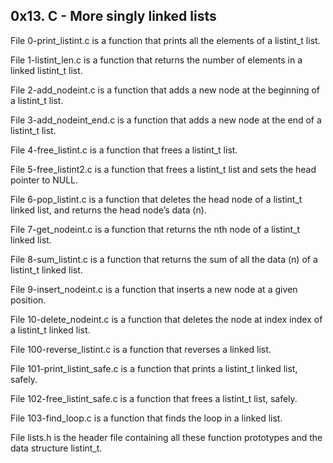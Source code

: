 ## 0x13. C - More singly linked lists

File 0-print_listint.c is a function that prints all the elements of a listint_t list.

File 1-listint_len.c is a function that returns the number of elements in a linked listint_t list.

File 2-add_nodeint.c is a function that adds a new node at the beginning of a listint_t list.

File 3-add_nodeint_end.c is a function that adds a new node at the end of a listint_t list.

File 4-free_listint.c is a function that frees a listint_t list.

File 5-free_listint2.c is a function that frees a listint_t list and sets the head pointer to NULL.

File 6-pop_listint.c is a function that deletes the head node of a listint_t linked list, and returns the head node’s data (n).

File 7-get_nodeint.c is a function that returns the nth node of a listint_t linked list.

File 8-sum_listint.c is a function that returns the sum of all the data (n) of a listint_t linked list.

File 9-insert_nodeint.c is a function that inserts a new node at a given position.

File 10-delete_nodeint.c is a function that deletes the node at index index of a listint_t linked list.

File 100-reverse_listint.c is a function that reverses a linked list.

File 101-print_listint_safe.c is a function that prints a listint_t linked list, safely.

File 102-free_listint_safe.c is a function that frees a listint_t list, safely.

File 103-find_loop.c is a function that finds the loop in a linked list.

File lists.h is the header file containing all these function prototypes and the data structure listint_t.
